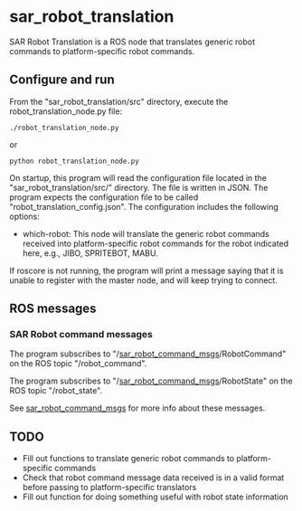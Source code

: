 # sar\_robot\_translation 

SAR Robot Translation is a ROS node that translates generic robot commands to
platform-specific robot commands.

## Configure and run

From the "sar\_robot\_translation/src" directory, execute the
robot\_translation\_node.py file:

`./robot_translation_node.py`

or 

`python robot_translation_node.py`

On startup, this program will read the configuration file located in the
"sar\_robot\_translation/src/" directory. The file is written in JSON. The
program expects the configuration file to be called
"robot\_translation\_config.json". The configuration includes the following
options:

- which-robot: This node will translate the generic robot commands received into platform-specific robot commands for the robot indicated here, e.g., JIBO, SPRITEBOT, MABU.

If roscore is not running, the program will print a message saying that it is unable to register with the master node, and will keep trying to connect.

## ROS messages

### SAR Robot command messages

The program subscribes to
"/[sar\_robot\_command\_msgs](https://github.com/personal-robots/sar_robot_command_msgs
"sar_robot_command_msgs")/RobotCommand" on the ROS topic "/robot\_command".

The program subscribes to
"/[sar\_robot\_command\_msgs](https://github.com/personal-robots/sar_robot_command_msgs
"sar_robot_command_msgs")/RobotState" on the ROS topic "/robot\_state".

See
[sar\_robot\_command\_msgs](https://github.com/personal-robots/sar_robot_command_msgs
"sar_robot_command_msgs") for more info about these messages.

## TODO

- Fill out functions to translate generic robot commands to platform-specific commands
- Check that robot command message data received is in a valid format before passing to platform-specific translators
- Fill out function for doing something useful with robot state information
